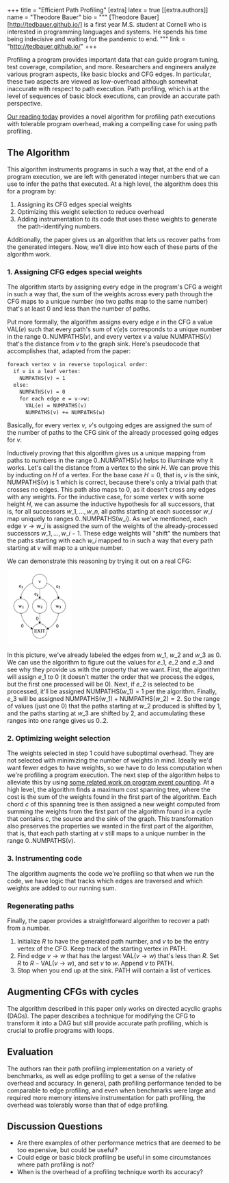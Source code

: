 +++
title = "Efficient Path Profiling"
[extra]
latex = true
[[extra.authors]]
name = "Theodore Bauer"
bio = """
  [Theodore Bauer][http://tedbauer.github.io/] is a first year M.S. student at Cornell who is interested in programming languages and systems. He spends his time being indecisive and waiting for the pandemic to end.
"""
link = "http://tedbauer.github.io/"
+++

Profiling a program provides important data that can guide program tuning, test coverage, compilation, and more. Researchers and engineers analyze various program aspects, like basic blocks and CFG edges. In particular, these two aspects are viewed as low-overhead although somewhat inaccurate with respect to path execution. Path profiling, which is at the level of sequences of basic block executions, can provide an accurate path perspective.

[Our reading today][pathprofiling] provides a novel algorithm for profiling path executions with tolerable program overhead, making a compelling case for using path profiling.

## The Algorithm

This algorithm instruments programs in such a way that, at the end of a program execution, we are left with generated integer numbers that we can use to infer the paths that executed. At a high level, the algorithm does this for a program by:

1. Assigning its CFG edges special weights
2. Optimizing this weight selection to reduce overhead
3. Adding instrumentation to its code that uses these weights to generate the path-identifying numbers.

Additionally, the paper gives us an algorithm that lets us recover paths from the generated integers. Now, we'll dive into how each of these parts of the algorithm work.

### 1. Assigning CFG edges special weights

The algorithm starts by assigning every edge in the program's CFG a weight in such a way that, the sum of the weights across every path through the CFG maps to a unique number (no two paths map to the same number) that's at least $0$ and less than the number of paths.

Put more formally, the algorithm assigns every edge $e$ in the CFG a value $\text{VAL}(e)$ such that every path's sum of $v(e)$s corresponds to a unique number in the range $0..\text{NUMPATHS}(v)$, and every vertex $v$ a value $\text{NUMPATHS}(v)$ that's the distance from $v$ to the graph sink. Here's pseudocode that accomplishes that, adapted from the paper:

```
foreach vertex v in reverse topological order:
  if v is a leaf vertex:
    NUMPATHS(v) = 1
  else:
    NUMPATHS(v) = 0
    for each edge e = v->w:
      VAL(e) = NUMPATHS(v)
      NUMPATHS(v) += NUMPATHS(w)
```

Basically, for every vertex $v$, $v$'s outgoing edges are assigned the sum of the number of paths to the CFG sink of the already processed going edges for $v$.

Inductively proving that this algorithm gives us a unique mapping from paths to numbers in the range $0..\text{NUMPATHS}(v)$ helps to illuminate why it works. Let's call the distance from a vertex to the sink $H$. We can prove this by inducting on $H$ of a vertex. For the base case $H=0$, that is, $v$ is the sink, $\text{NUMPATHS}(v)$ is $1$ which is correct, because there's only a trivial path that crosses no edges. This path also maps to $0$, as it doesn't cross any edges with any weights. For the inductive case, for some vertex $v$ with some height $H$, we can assume the inductive hypothesis for all successors, that is, for all successors $w\_1, ..., w\_n$, all paths starting at each successor $w\_i$ map uniquely to ranges $0..\text{NUMPATHS}(w\_i)$. As we've mentioned, each edge $v \rightarrow w\_i$ is assigned the sum of the weights of the already-processed successors $w\_1, ..., w\_{i-1}$. These edge weights will "shift" the numbers that the paths starting with each $w\_i$ mapped to in such a way that every path starting at $v$ will map to a unique number.

We can demonstrate this reasoning by trying it out on a real CFG:

<img src="graph.png" style="width: 30%;">

In this picture, we've already labeled the edges from $w\_1$, $w\_2$ and $w\_3$ as $0$. We can use the algorithm to figure out the values for $e\_1$, $e\_2$ and $e\_3$ and see why they provide us  with the property that we want. First, the algorithm will assign $e\_1$ to $0$ (it doesn't matter the order that we process the edges, but the first one processed will be $0$). Next, if $e\_2$ is selected to be processed, it'll be assigned $\text{NUMPATHS}(w\_1)=1$ per the algorithm. Finally, $e\_3$ will be assigned $\text{NUMPATHS}(w\_1) + \text{NUMPATHS}(w\_2)=2$. So the range of values (just one $0$) that the paths starting at $w\_2$ produced is shifted by 1, and the paths starting at $w\_3$ are shifted by 2, and accumulating these ranges into one range gives us $0..2$.

### 2. Optimizing weight selection

The weights selected in step 1 could have suboptimal overhead. They are not selected with minimizing the number of weights in mind. Ideally we'd want fewer edges to have weights, so we have to do less computation when we're profiling a program execution. The next step of the algorithm helps to alleviate this by using [some related work on program event counting][eventcounting]. At a high level, the algorithm finds a maximum cost spanning tree, where the cost is the sum of the weights found in the first part of the algorithm. Each chord $c$ of this spanning tree is then assigned a new weight computed from summing the weights from the first part of the algorithm found in a cycle that contains $c$, the source and the sink of the graph. This transformation also preserves the properties we wanted in the first part of the algorithm, that is, that each path starting at $v$ still maps to a unique number in the range $0..\text{NUMPATHS}(v)$.

### 3. Instrumenting code

The algorithm augments the code we're profiling so that when we run the code, we have logic that tracks which edges are traversed and which weights are added to our running sum. 

### Regenerating paths

Finally, the paper provides a straightforward algorithm to recover a path from a number.

1. Initialize $R$ to have the generated path number, and $v$ to be the entry vertex of the CFG. Keep track of the starting vertex in $\text{PATH}$.
2. Find edge $v \rightarrow w$ that has the largest $\text{VAL}(v \rightarrow w)$ that's less than $R$. Set $R$ to $R-\text{VAL}(v \rightarrow w)$, and set $v$ to $w$. Append $v$ to $\text{PATH}$.
3. Stop when you end up at the sink. $\text{PATH}$ will contain a list of vertices.

## Augmenting CFGs with cycles

The algorithm described in this paper only works on directed acyclic graphs (DAGs). The paper describes a technique for modifying the CFG to transform it into a DAG but still provide accurate path profiling, which is crucial to profile programs with loops.

## Evaluation

The authors ran their path profiling implementation on a variety of benchmarks, as well as edge profiling to get a sense of the relative overhead and accuracy. In general, path profiling performance tended to be comparable to edge profiling, and even when benchmarks were large and required more memory intensive instrumentation for path profiling, the overhead was tolerably worse than that of edge profiling.

## Discussion Questions

- Are there examples of other performance metrics that are deemed to be too expensive, but could be useful?
- Could edge or basic block profiling be useful in some circumstances where path profiling is not?
- When is the overhead of a profiling technique worth its accuracy?

[pathprofiling]: https://dl.acm.org/doi/10.5555/243846.243857
[eventcounting]: https://dl.acm.org/doi/10.1145/186025.186027.
